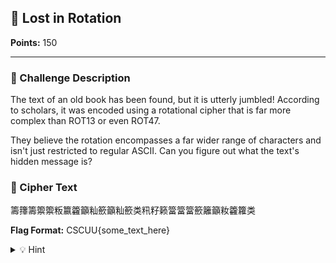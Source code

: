 ## 🔄 Lost in Rotation  
**Points:** 150  

---

### 📜 Challenge Description

The text of an old book has been found, but it is utterly jumbled! According to scholars, it was encoded using a rotational cipher that is far more complex than ROT13 or even ROT47.

They believe the rotation encompasses a far wider range of characters and isn't just restricted to regular ASCII. Can you figure out what the text's hidden message is?

### 🔐 Cipher Text
籌籜籌籞籞粄籝籱籲籼籨籲籼籨类籸籽籁簹簹簹籨籬籲籹籱籮类

**Flag Format:**  CSCUU{some_text_here}

<details>
  <summary>💡 Hint</summary>
  Conventional ciphers may not be sufficient. Have a larger perspective.
</details>
